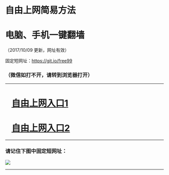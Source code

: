 ﻿# 自由上网简易方法

# 电脑、手机一键翻墙

（2017/10/09 更新，网址有效）

固定短网址：https://git.io/free99

### （微信如打不开，请转到浏览器打开）


***





# &nbsp;&nbsp; <a href="http://ft1325214954.fwq-tz-1001.info/fwqtz01.html?t=100900112238 " target="_blank">自由上网入口1</a>
# &nbsp;&nbsp; <a href="http://ft1570116693.fwq-tz-1002.info/fwqtz02.html?t=100900115438 " target="_blank">自由上网入口2</a>
***

### 请记住下图中固定短网址：

<img src="https://s3-us-west-2.amazonaws.com/fwq-1001/yjfq-20170905okok.png" /> 


***

